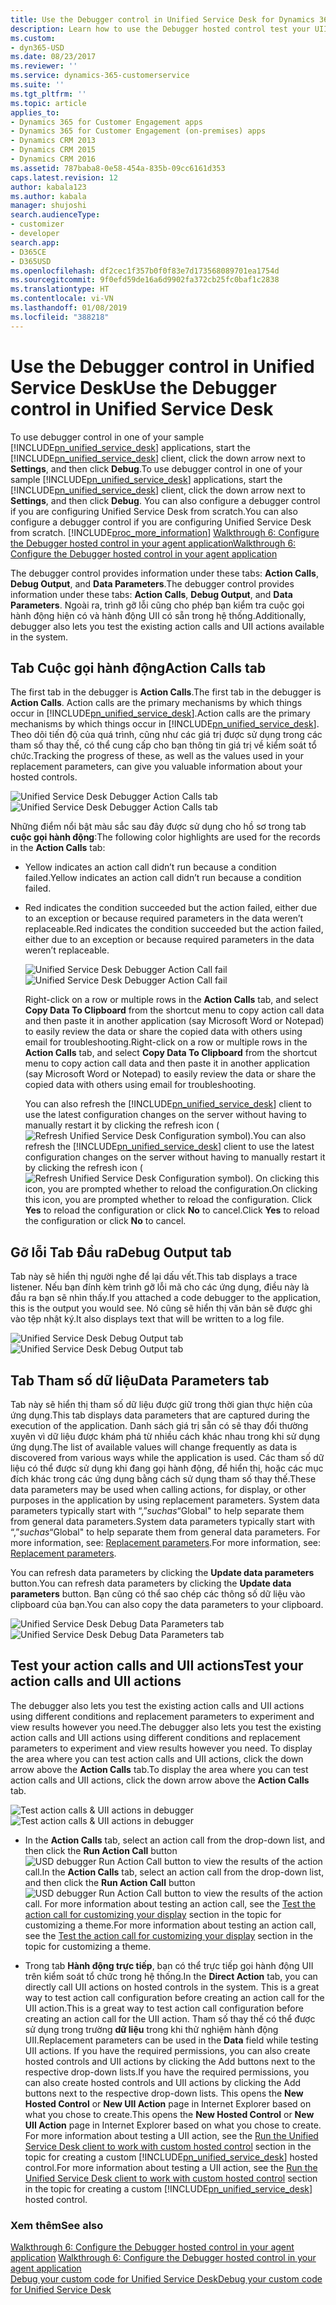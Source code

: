 ```yaml
---
title: Use the Debugger control in Unified Service Desk for Dynamics 365 for Customer Engagement apps| MicrosoftDocs
description: Learn how to use the Debugger hosted control test your UII actions and action calls, view debug output, and view replacement parameters captured during execution in Unifed Service Desk.
ms.custom:
- dyn365-USD
ms.date: 08/23/2017
ms.reviewer: ''
ms.service: dynamics-365-customerservice
ms.suite: ''
ms.tgt_pltfrm: ''
ms.topic: article
applies_to:
- Dynamics 365 for Customer Engagement apps
- Dynamics 365 for Customer Engagement (on-premises) apps
- Dynamics CRM 2013
- Dynamics CRM 2015
- Dynamics CRM 2016
ms.assetid: 787baba8-0e58-454a-835b-09cc6161d353
caps.latest.revision: 12
author: kabala123
ms.author: kabala
manager: shujoshi
search.audienceType:
- customizer
- developer
search.app:
- D365CE
- D365USD
ms.openlocfilehash: df2cec1f357b0f0f83e7d173568089701ea1754d
ms.sourcegitcommit: 9f0efd59de16a6d9902fa372cb25fc0baf1c2838
ms.translationtype: HT
ms.contentlocale: vi-VN
ms.lasthandoff: 01/08/2019
ms.locfileid: "388218"
---
```

# <a name="use-the-debugger-control-in-unified-service-desk"></a><span data-ttu-id="0e1ed-103">Use the Debugger control in Unified Service Desk</span><span class="sxs-lookup"><span data-stu-id="0e1ed-103">Use the Debugger control in Unified Service Desk</span></span>
<span data-ttu-id="0e1ed-104">To use debugger control in one of your sample [!INCLUDE[pn_unified_service_desk](../includes/pn-unified-service-desk.md)] applications, start the [!INCLUDE[pn_unified_service_desk](../includes/pn-unified-service-desk.md)] client, click the down arrow next to **Settings**, and then click **Debug**.</span><span class="sxs-lookup"><span data-stu-id="0e1ed-104">To use debugger control in one of your sample [!INCLUDE[pn_unified_service_desk](../includes/pn-unified-service-desk.md)] applications, start the [!INCLUDE[pn_unified_service_desk](../includes/pn-unified-service-desk.md)] client, click the down arrow next to **Settings**, and then click **Debug**.</span></span> <span data-ttu-id="0e1ed-105">You can also configure a debugger control if you are configuring Unified Service Desk from scratch.</span><span class="sxs-lookup"><span data-stu-id="0e1ed-105">You can also configure a debugger control if you are configuring Unified Service Desk from scratch.</span></span> [!INCLUDE[proc_more_information](../includes/proc-more-information.md)] <span data-ttu-id="0e1ed-106">[Walkthrough 6: Configure the Debugger hosted control in your agent application](../unified-service-desk/walkthrough-configure-debugger-hosted-control-agent-application.md)</span><span class="sxs-lookup"><span data-stu-id="0e1ed-106">[Walkthrough 6: Configure the Debugger hosted control in your agent application](../unified-service-desk/walkthrough-configure-debugger-hosted-control-agent-application.md)</span></span>  
  
 <span data-ttu-id="0e1ed-107">The debugger control provides information under these tabs: **Action Calls**, **Debug Output**, and **Data Parameters**.</span><span class="sxs-lookup"><span data-stu-id="0e1ed-107">The debugger control provides information under these tabs: **Action Calls**, **Debug Output**, and **Data Parameters**.</span></span> <span data-ttu-id="0e1ed-108">Ngoài ra, trình gỡ lỗi cũng cho phép bạn kiểm tra cuộc gọi hành động hiện có và hành động UII có sẵn trong hệ thống.</span><span class="sxs-lookup"><span data-stu-id="0e1ed-108">Additionally, debugger also lets you test the existing action calls and UII actions available in the system.</span></span>  
  
<a name="ActionCalls"></a>   
## <a name="action-calls-tab"></a><span data-ttu-id="0e1ed-109">Tab Cuộc gọi hành động</span><span class="sxs-lookup"><span data-stu-id="0e1ed-109">Action Calls tab</span></span>  
 <span data-ttu-id="0e1ed-110">The first tab in the debugger is **Action Calls**.</span><span class="sxs-lookup"><span data-stu-id="0e1ed-110">The first tab in the debugger is **Action Calls**.</span></span> <span data-ttu-id="0e1ed-111">Action calls are the primary mechanisms by which things occur in [!INCLUDE[pn_unified_service_desk](../includes/pn-unified-service-desk.md)].</span><span class="sxs-lookup"><span data-stu-id="0e1ed-111">Action calls are the primary mechanisms by which things occur in [!INCLUDE[pn_unified_service_desk](../includes/pn-unified-service-desk.md)].</span></span> <span data-ttu-id="0e1ed-112">Theo dõi tiến độ của quá trình, cũng như các giá trị được sử dụng trong các tham số thay thế, có thể cung cấp cho bạn thông tin giá trị về kiểm soát tổ chức.</span><span class="sxs-lookup"><span data-stu-id="0e1ed-112">Tracking the progress of these, as well as the values used in your replacement parameters, can give you valuable information about your hosted controls.</span></span>  
  
 <span data-ttu-id="0e1ed-113">![Unified Service Desk Debugger Action Calls tab](../unified-service-desk/media/usd-debugger-action-calls.png "Unified Service Desk Debugger Action Calls tab")</span><span class="sxs-lookup"><span data-stu-id="0e1ed-113">![Unified Service Desk Debugger Action Calls tab](../unified-service-desk/media/usd-debugger-action-calls.png "Unified Service Desk Debugger Action Calls tab")</span></span>  
  
 <span data-ttu-id="0e1ed-114">Những điểm nổi bật màu sắc sau đây được sử dụng cho hồ sơ trong tab **cuộc gọi hành động**:</span><span class="sxs-lookup"><span data-stu-id="0e1ed-114">The following color highlights are used for the records in the **Action Calls** tab:</span></span>  
  
- <span data-ttu-id="0e1ed-115">Yellow indicates an action call didn’t run because a condition failed.</span><span class="sxs-lookup"><span data-stu-id="0e1ed-115">Yellow indicates an action call didn’t run because a condition failed.</span></span>  
  
- <span data-ttu-id="0e1ed-116">Red indicates the condition succeeded but the action failed, either due to an exception or because required parameters in the data weren’t replaceable.</span><span class="sxs-lookup"><span data-stu-id="0e1ed-116">Red indicates the condition succeeded but the action failed, either due to an exception or because required parameters in the data weren’t replaceable.</span></span>  
  
  <span data-ttu-id="0e1ed-117">![Unified Service Desk Debugger Action Call fail](../unified-service-desk/media/usd-debugger-action-calls-issues.PNG "Unified Service Desk Debugger Action Call fail")</span><span class="sxs-lookup"><span data-stu-id="0e1ed-117">![Unified Service Desk Debugger Action Call fail](../unified-service-desk/media/usd-debugger-action-calls-issues.PNG "Unified Service Desk Debugger Action Call fail")</span></span>  
  
  <span data-ttu-id="0e1ed-118">Right-click on a row or multiple rows in the **Action Calls** tab, and select **Copy Data To Clipboard** from the shortcut menu to copy action call data and then paste it in another application (say Microsoft Word or Notepad) to easily review the data or share the copied data with others using email for troubleshooting.</span><span class="sxs-lookup"><span data-stu-id="0e1ed-118">Right-click on a row or multiple rows in the **Action Calls** tab, and select **Copy Data To Clipboard** from the shortcut menu to copy action call data and then paste it in another application (say Microsoft Word or Notepad) to easily review the data or share the copied data with others using email for troubleshooting.</span></span>  
  
  <span data-ttu-id="0e1ed-119">You can also refresh the [!INCLUDE[pn_unified_service_desk](../includes/pn-unified-service-desk.md)] client to use the latest configuration changes on the server without having to manually restart it by clicking the refresh icon (![Refresh Unified Service Desk Configuration symbol](../unified-service-desk/media/usd-action-call-refresh-icon.png "Refresh Unified Service Desk Configuration symbol")).</span><span class="sxs-lookup"><span data-stu-id="0e1ed-119">You can also refresh the [!INCLUDE[pn_unified_service_desk](../includes/pn-unified-service-desk.md)] client to use the latest configuration changes on the server without having to manually restart it by clicking the refresh icon (![Refresh Unified Service Desk Configuration symbol](../unified-service-desk/media/usd-action-call-refresh-icon.png "Refresh Unified Service Desk Configuration symbol")).</span></span> <span data-ttu-id="0e1ed-120">On clicking this icon, you are prompted whether to reload the configuration.</span><span class="sxs-lookup"><span data-stu-id="0e1ed-120">On clicking this icon, you are prompted whether to reload the configuration.</span></span> <span data-ttu-id="0e1ed-121">Click **Yes** to reload the configuration or click **No** to cancel.</span><span class="sxs-lookup"><span data-stu-id="0e1ed-121">Click **Yes** to reload the configuration or click **No** to cancel.</span></span>  
  
<a name="DebugOutput"></a>   
## <a name="debug-output-tab"></a><span data-ttu-id="0e1ed-122">Gỡ lỗi Tab Đầu ra</span><span class="sxs-lookup"><span data-stu-id="0e1ed-122">Debug Output tab</span></span>  
 <span data-ttu-id="0e1ed-123">Tab này sẽ hiển thị người nghe để lại dấu vết.</span><span class="sxs-lookup"><span data-stu-id="0e1ed-123">This tab displays a trace listener.</span></span> <span data-ttu-id="0e1ed-124">Nếu bạn đính kèm trình gỡ lỗi mã cho các ứng dụng, điều này là đầu ra bạn sẽ nhìn thấy.</span><span class="sxs-lookup"><span data-stu-id="0e1ed-124">If you attached a code debugger to the application, this is the output you would see.</span></span> <span data-ttu-id="0e1ed-125">Nó cũng sẽ hiển thị văn bản sẽ được ghi vào tệp nhật ký.</span><span class="sxs-lookup"><span data-stu-id="0e1ed-125">It also displays text that will be written to a log file.</span></span>  
  
 <span data-ttu-id="0e1ed-126">![Unified Service Desk Debug Output tab](../unified-service-desk/media/usd-debugger-debug-output.png "Unified Service Desk Debug Output tab")</span><span class="sxs-lookup"><span data-stu-id="0e1ed-126">![Unified Service Desk Debug Output tab](../unified-service-desk/media/usd-debugger-debug-output.png "Unified Service Desk Debug Output tab")</span></span>  
  
<a name="DataParameters"></a>   
## <a name="data-parameters-tab"></a><span data-ttu-id="0e1ed-127">Tab Tham số dữ liệu</span><span class="sxs-lookup"><span data-stu-id="0e1ed-127">Data Parameters tab</span></span>  
 <span data-ttu-id="0e1ed-128">Tab này sẽ hiển thị tham số dữ liệu được giữ trong thời gian thực hiện của ứng dụng.</span><span class="sxs-lookup"><span data-stu-id="0e1ed-128">This tab displays data parameters that are captured during the execution of the application.</span></span> <span data-ttu-id="0e1ed-129">Danh sách giá trị sẵn có sẽ thay đổi thường xuyên vì dữ liệu được khám phá từ nhiều cách khác nhau trong khi sử dụng ứng dụng.</span><span class="sxs-lookup"><span data-stu-id="0e1ed-129">The list of available values will change frequently as data is discovered from various ways while the application is used.</span></span> <span data-ttu-id="0e1ed-130">Các tham số dữ liệu có thể được sử dụng khi đang gọi hành động, để hiển thị, hoặc các mục đích khác trong các ứng dụng bằng cách sử dụng tham số thay thế.</span><span class="sxs-lookup"><span data-stu-id="0e1ed-130">These data parameters may be used when calling actions, for display, or other purposes in the application by using replacement parameters.</span></span> <span data-ttu-id="0e1ed-131">System data parameters typically start with “$,” such as “$Global" to help separate them from general data parameters.</span><span class="sxs-lookup"><span data-stu-id="0e1ed-131">System data parameters typically start with “$,” such as “$Global" to help separate them from general data parameters.</span></span> <span data-ttu-id="0e1ed-132">For more information, see:  [Replacement parameters](../unified-service-desk/replacement-parameters.md).</span><span class="sxs-lookup"><span data-stu-id="0e1ed-132">For more information, see:  [Replacement parameters](../unified-service-desk/replacement-parameters.md).</span></span>  
  
 <span data-ttu-id="0e1ed-133">You can refresh data parameters by clicking the **Update data parameters** button.</span><span class="sxs-lookup"><span data-stu-id="0e1ed-133">You can refresh data parameters by clicking the **Update data parameters** button.</span></span> <span data-ttu-id="0e1ed-134">Bạn cũng có thể sao chép các thông số dữ liệu vào clipboard của bạn.</span><span class="sxs-lookup"><span data-stu-id="0e1ed-134">You can also copy the data parameters to your clipboard.</span></span>  
  
 <span data-ttu-id="0e1ed-135">![Unified Service Desk Debug Data Parameters  tab](../unified-service-desk/media/usd-debugger-data-parameters.png "Unified Service Desk Debug Data Parameters  tab")</span><span class="sxs-lookup"><span data-stu-id="0e1ed-135">![Unified Service Desk Debug Data Parameters  tab](../unified-service-desk/media/usd-debugger-data-parameters.png "Unified Service Desk Debug Data Parameters  tab")</span></span>  
  
<a name="Test"></a>   
## <a name="test-your-action-calls-and-uii-actions"></a><span data-ttu-id="0e1ed-136">Test your action calls and UII actions</span><span class="sxs-lookup"><span data-stu-id="0e1ed-136">Test your action calls and UII actions</span></span>  
 <span data-ttu-id="0e1ed-137">The debugger also lets you test the existing action calls and UII actions using different conditions and replacement parameters to experiment and view results however you need.</span><span class="sxs-lookup"><span data-stu-id="0e1ed-137">The debugger also lets you test the existing action calls and UII actions using different conditions and replacement parameters to experiment and view results however you need.</span></span> <span data-ttu-id="0e1ed-138">To display the area where you can test action calls and UII actions, click the down arrow above the **Action Calls** tab.</span><span class="sxs-lookup"><span data-stu-id="0e1ed-138">To display the area where you can test action calls and UII actions, click the down arrow above the **Action Calls** tab.</span></span>  
  
 <span data-ttu-id="0e1ed-139">![Test action calls & UII actions in debugger](../unified-service-desk/media/usd-customize-display-2.png "Test action calls & UII actions in debugger")</span><span class="sxs-lookup"><span data-stu-id="0e1ed-139">![Test action calls & UII actions in debugger](../unified-service-desk/media/usd-customize-display-2.png "Test action calls & UII actions in debugger")</span></span>  
  
- <span data-ttu-id="0e1ed-140">In the **Action Calls** tab, select an action call from the drop-down list, and then click the **Run Action Call** button ![USD debugger Run Action Call button](../unified-service-desk/media/usd-run-action-call-icon.png "USD debugger Run Action Call button") to view the results of the action call.</span><span class="sxs-lookup"><span data-stu-id="0e1ed-140">In the **Action Calls** tab, select an action call from the drop-down list, and then click the **Run Action Call** button ![USD debugger Run Action Call button](../unified-service-desk/media/usd-run-action-call-icon.png "USD debugger Run Action Call button") to view the results of the action call.</span></span> <span data-ttu-id="0e1ed-141">For more information about testing an action call, see the [Test the action call for customizing your display](https://msdn.microsoft.com/library/dn864892.aspx#Test) section in the topic for customizing a theme.</span><span class="sxs-lookup"><span data-stu-id="0e1ed-141">For more information about testing an action call, see the [Test the action call for customizing your display](https://msdn.microsoft.com/library/dn864892.aspx#Test) section in the topic for customizing a theme.</span></span>  
  
- <span data-ttu-id="0e1ed-142">Trong tab **Hành động trực tiếp**, bạn có thể trực tiếp gọi hành động UII trên kiểm soát tổ chức trong hệ thống.</span><span class="sxs-lookup"><span data-stu-id="0e1ed-142">In the **Direct Action** tab, you can directly call UII actions on hosted controls in the system.</span></span> <span data-ttu-id="0e1ed-143">This is a great way to test action call configuration before creating an action call for the UII action.</span><span class="sxs-lookup"><span data-stu-id="0e1ed-143">This is a great way to test action call configuration before creating an action call for the UII action.</span></span> <span data-ttu-id="0e1ed-144">Tham số thay thế có thể được sử dụng trong trường **dữ liệu** trong khi thử nghiệm hành động UII.</span><span class="sxs-lookup"><span data-stu-id="0e1ed-144">Replacement parameters can be used in the **Data** field while testing UII actions.</span></span> <span data-ttu-id="0e1ed-145">If you have the required permissions, you can also create hosted controls and UII actions by clicking the Add buttons next to the respective drop-down lists.</span><span class="sxs-lookup"><span data-stu-id="0e1ed-145">If you have the required permissions, you can also create hosted controls and UII actions by clicking the Add buttons next to the respective drop-down lists.</span></span> <span data-ttu-id="0e1ed-146">This opens the **New Hosted Control** or **New UII Action** page in Internet Explorer based on what you chose to create.</span><span class="sxs-lookup"><span data-stu-id="0e1ed-146">This opens the **New Hosted Control** or **New UII Action** page in Internet Explorer based on what you chose to create.</span></span> <span data-ttu-id="0e1ed-147">For more information about testing a UII action, see the [Run the Unified Service Desk client to work with custom hosted control](https://msdn.microsoft.com/library/dn864925.aspx#run) section in the topic for creating a custom [!INCLUDE[pn_unified_service_desk](../includes/pn-unified-service-desk.md)] hosted control.</span><span class="sxs-lookup"><span data-stu-id="0e1ed-147">For more information about testing a UII action, see the [Run the Unified Service Desk client to work with custom hosted control](https://msdn.microsoft.com/library/dn864925.aspx#run) section in the topic for creating a custom [!INCLUDE[pn_unified_service_desk](../includes/pn-unified-service-desk.md)] hosted control.</span></span>  
  
### <a name="see-also"></a><span data-ttu-id="0e1ed-148">Xem thêm</span><span class="sxs-lookup"><span data-stu-id="0e1ed-148">See also</span></span>  
 <span data-ttu-id="0e1ed-149">[Walkthrough 6: Configure the Debugger hosted control in your agent application](../unified-service-desk/walkthrough-configure-debugger-hosted-control-agent-application.md) </span><span class="sxs-lookup"><span data-stu-id="0e1ed-149">[Walkthrough 6: Configure the Debugger hosted control in your agent application](../unified-service-desk/walkthrough-configure-debugger-hosted-control-agent-application.md) </span></span>  
 [<span data-ttu-id="0e1ed-150">Debug your custom code for Unified Service Desk</span><span class="sxs-lookup"><span data-stu-id="0e1ed-150">Debug your custom code for Unified Service Desk</span></span>](../unified-service-desk/debug-custom-code-unified-service-desk.md)
